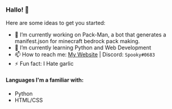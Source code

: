 ### Hallo! 👋

Here are some ideas to get you started:

- 🔭 I’m currently working on Pack-Man, a bot that generates a manifest.json for minecraft bedrock pack making.
- 🌱 I’m currently learning Python and Web Development
- 📫 How to reach me: [My Website](https://media.discordapp.net/attachments/836232703379505183/843704449386283048/78dd3a9a29a5fdec.png "My Trash Website") | Discord: `Spooky#0683`
- ⚡ Fun fact: I Hate garlic

#### Languages I'm a familiar with:

- Python
- HTML/CSS
